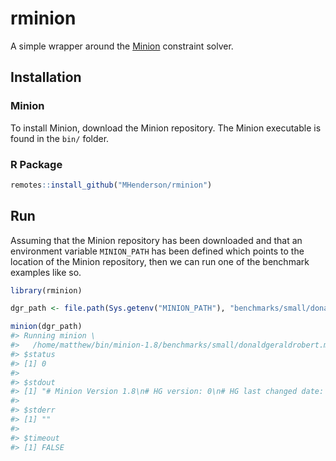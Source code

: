 
<!-- README.md is generated from README.Rmd. Please edit that file -->

# rminion

A simple wrapper around the [Minion](https://github.com/minion/minion)
constraint solver.

## Installation

### Minion

To install Minion, download the Minion repository. The Minion executable
is found in the `bin/` folder.

### R Package

``` r
remotes::install_github("MHenderson/rminion")
```

## Run

Assuming that the Minion repository has been downloaded and that an
environment variable `MINION_PATH` has been defined which points to the
location of the Minion repository, then we can run one of the benchmark
examples like so.

``` r
library(rminion)

dgr_path <- file.path(Sys.getenv("MINION_PATH"), "benchmarks/small/donaldgeraldrobert.minion")

minion(dgr_path)
#> Running minion \
#>   /home/matthew/bin/minion-1.8/benchmarks/small/donaldgeraldrobert.minion
#> $status
#> [1] 0
#> 
#> $stdout
#> [1] "# Minion Version 1.8\n# HG version: 0\n# HG last changed date: unknown\n#  Run at: UTC Thu Dec 17 11:56:01 2020\n\n#    http://minion.sourceforge.net\n# If you have problems with Minion or find any bugs, please tell us!\n# Mailing list at: https://mailman.cs.st-andrews.ac.uk/mailman/listinfo/mug\n# Input filename: /home/matthew/bin/minion-1.8/benchmarks/small/donaldgeraldrobert.minion\n# Command line: minion /home/matthew/bin/minion-1.8/benchmarks/small/donaldgeraldrobert.minion \nParsing Time: 0.000000\nSetup Time: 0.000000\nFirst Node Time: 0.000000\nInitial Propagate: 0.000000\nFirst node time: 0.000000\nSol: 4 \nSol: 3 \nSol: 5 \nSol: 9 \nSol: 1 \nSol: 8 \nSol: 6 \nSol: 2 \nSol: 7 \nSol: 0 \n\nSolution Number: 1\nTime:0.120000\nNodes: 13873\n\nSolve Time: 0.200000\nTotal Time: 0.200000\nTotal System Time: 0.004000\nTotal Wall Time: 0.233074\nMaximum RSS (kB): 62228\nTotal Nodes: 13873\nProblem solvable?: yes\nSolutions Found: 1\n"
#> 
#> $stderr
#> [1] ""
#> 
#> $timeout
#> [1] FALSE
```
